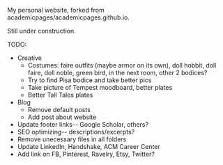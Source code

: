 My personal website, forked from academicpages/academicpages.github.io.

Still under construction.

TODO:
* Creative
  * Costumes: faire outfits (maybe armor on its own), doll hobbit, doll faire, doll noble, green bird, in the next room,  other 2 bodices?
  * Try to find Pisa bodice and take better pics
  * Take picture of Tempest moodboard, better plates
  * Better Tall Tales plates
* Blog
  * Remove default posts
  * Add post about website
* Update footer links-- Google Scholar, others?
* SEO optimizing-- descriptions/excerpts?
* Remove unecessary files in all folders
* Update LinkedIn, Handshake, ACM Career Center
* Add link on FB, Pinterest, Ravelry, Etsy, Twitter?